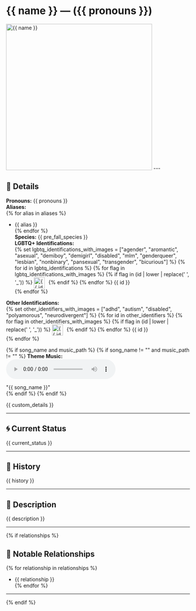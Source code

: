 # {{ name }} — ({{ pronouns }})

<!-- Optional -->
<img src="{{ image_path }}" alt="{{ name }}" width="400" />
---

## 📕 Details
**Pronouns:** {{ pronouns }}  
**Aliases:**  
{% for alias in aliases %}
  - {{ alias }}  
{% endfor %}  
**Species:** {{ pre_fall_species }}  
**LGBTQ+ Identifications:**  
{% set lgbtq_identifications_with_images = ["agender", "aromantic", "asexual", "demiboy", "demigirl", "disabled", "mlm", "genderqueer", "lesbian", "nonbinary", "pansexual", "transgender", "bicurious"] %}
{% for id in lgbtq_identifications %}
  {% for flag in lgbtq_identifications_with_images %}
    {% if flag in (id | lower | replace(' ', '_')) %}
      <img src="../../../flags/{{ flag }}.jpg" alt="{{ id }} flag" width="30" style="vertical-align: middle; margin-right: 6px;">
    {% endif %}
  {% endfor %}
  {{ id }}  
{% endfor %}

**Other Identifications:**  
{% set other_identifiers_with_images = ["adhd", "autism", "disabled", "polyamorous", "neurodivergent"] %}
{% for id in other_identifiers %}
  {% for flag in other_identifiers_with_images %}
    {% if flag in (id | lower | replace(' ', '_')) %}
      <img src="../../../flags/{{ flag }}.jpg" alt="{{ id }} flag" width="30" style="vertical-align: middle; margin-right: 6px;">
    {% endif %}
  {% endfor %}
  {{ id }}  
{% endfor %}

{% if song_name and music_path %}
{% if song_name != "" and music_path != "" %}
**Theme Music:**  
<audio controls>
  <source src="{{ music_path }}" type="audio/mpeg">
  Your browser does not support the audio element.
</audio>

"{{ song_name }}"  
{% endif %}
{% endif %}

{{ custom_details }}

---

## 🌀 Current Status
{{ current_status }}

---

## 📜 History
{{ history }}

---

## 🧠 Description
{{ description }}

---

{% if relationships %}
## 🧩 Notable Relationships
{% for relationship in relationships %}
  - {{ relationship }}  
{% endfor %}

---
{% endif %}
